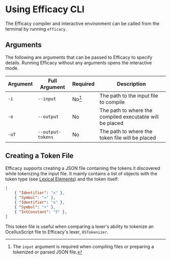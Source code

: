 # Using Efficacy CLI

The Efficacy compiler and interactive environment can be called from the terminal by running `efficacy.`

## Arguments

The following are arguments that can be passed to Efficacy to specify details. Running Efficacy without any arguments opens the interactive mode.

| Argument | Full Argument | Required | Description |
| -------- | ------------- | -------- | ----------- |
| `-i` | `--input` | No[^1] | The path to the input file to compile |
| `-o` | `--output` | No | The path to where the compiled executable will be placed |
| `-oT` | `--output-tokens` | No | The path to where the token file will be placed |

## Creating a Token File

Efficacy supports creating a JSON file containing the tokens it discovered while tokenizing the input file. It mainly contains a list of objects with the token type (see [Lexical Elements](../../language/11-spec/#lexical-elements)) and the token itself:

```json
[
    { "Identifier": "x" },
    { "Symbol": "=" },
    { "Identifier": "x" },
    { "Symbol": "+" },
    { "IntConstant": "5" },
]
```

This token file is useful when comparing a lexer's ability to tokenize an OcellusScript file to Efficacy's lexer, `OSTokenizer`.

[^1]: The `input` argument is required when compiling files or preparing a tokenized or parsed JSON file.